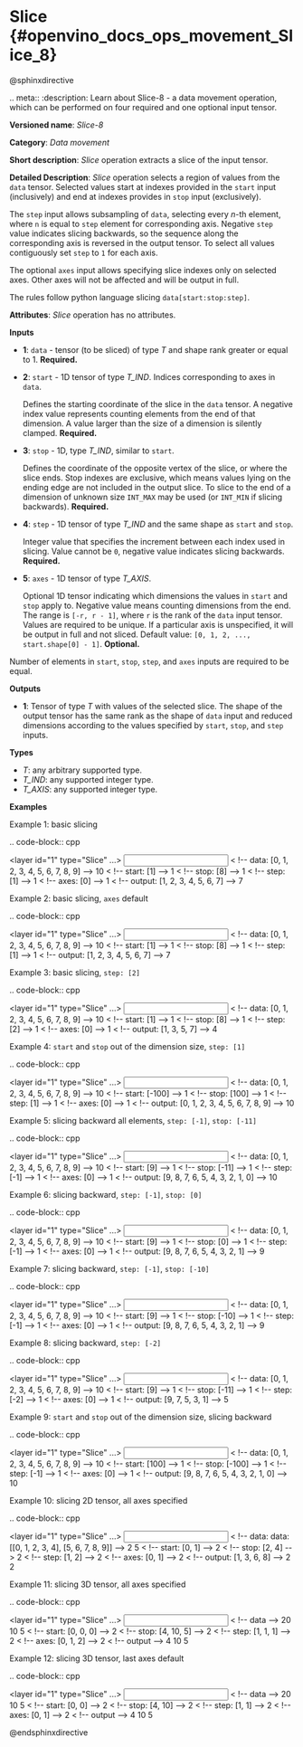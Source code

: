 # Slice {#openvino_docs_ops_movement_Slice_8}

@sphinxdirective

.. meta::
  :description: Learn about Slice-8 - a data movement operation, 
                which can be performed on four required and one optional input tensor.

**Versioned name**: *Slice-8*

**Category**: *Data movement*

**Short description**: *Slice* operation extracts a slice of the input tensor.

**Detailed Description**: *Slice* operation selects a region of values from the ``data`` tensor.
Selected values start at indexes provided in the ``start`` input (inclusively) and end
at indexes provides in ``stop`` input (exclusively).

The ``step`` input allows subsampling of ``data``, selecting every *n*-th element,
where ``n`` is equal to ``step`` element for corresponding axis.
Negative ``step`` value indicates slicing backwards, so the sequence along the corresponding axis is reversed in the output tensor.
To select all values contiguously set ``step`` to ``1`` for each axis.

The optional ``axes`` input allows specifying slice indexes only on selected axes.
Other axes will not be affected and will be output in full.

The rules follow python language slicing ``data[start:stop:step]``.

**Attributes**: *Slice* operation has no attributes.

**Inputs**

* **1**: ``data`` - tensor (to be sliced) of type *T* and shape rank greater or equal to 1. **Required.**

* **2**: ``start`` - 1D tensor of type *T_IND*. Indices corresponding to axes in ``data``.

  Defines the starting coordinate of the slice in the ``data`` tensor.
  A negative index value represents counting elements from the end of that dimension.
  A value larger than the size of a dimension is silently clamped. **Required.**

* **3**: ``stop`` - 1D, type *T_IND*, similar to ``start``.

  Defines the coordinate of the opposite vertex of the slice, or where the slice ends.
  Stop indexes are exclusive, which means values lying on the ending edge are
  not included in the output slice.
  To slice to the end of a dimension of unknown size ``INT_MAX``
  may be used (or ``INT_MIN`` if slicing backwards). **Required.**

* **4**: ``step`` - 1D tensor of type *T_IND* and the same shape as ``start`` and ``stop``.

  Integer value that specifies the increment between each index used in slicing.
  Value cannot be ``0``, negative value indicates slicing backwards. **Required.**

* **5**: ``axes`` - 1D tensor of type *T_AXIS*.

  Optional 1D tensor indicating which dimensions the values in ``start`` and ``stop`` apply to.
  Negative value means counting dimensions from the end. The range is ``[-r, r - 1]``, where ``r`` is the rank of the ``data`` input tensor.
  Values are required to be unique. If a particular axis is unspecified, it will be output in full and not sliced.
  Default value: ``[0, 1, 2, ..., start.shape[0] - 1]``. **Optional.**

Number of elements in ``start``, ``stop``, ``step``, and ``axes`` inputs are required to be equal.

**Outputs**

* **1**: Tensor of type *T* with values of the selected slice. The shape of the output tensor has the same rank as the shape of ``data`` input and reduced dimensions according to the values specified by ``start``, ``stop``, and ``step`` inputs.

**Types**

* *T*: any arbitrary supported type.
* *T_IND*: any supported integer type.
* *T_AXIS*: any supported integer type.


**Examples**

Example 1: basic slicing

.. code-block:: cpp 

  <layer id="1" type="Slice" ...>
      <input>
          <port id="0">       < !-- data: [0, 1, 2, 3, 4, 5, 6, 7, 8, 9] -->
            <dim>10</dim>
          </port>
          <port id="1">       < !-- start: [1] -->
            <dim>1</dim>
          </port>
          <port id="2">       < !-- stop: [8] -->
            <dim>1</dim>
          </port>
          <port id="3">       < !-- step: [1] -->
            <dim>1</dim>
          </port>
          <port id="4">       < !-- axes: [0] -->
            <dim>1</dim>
          </port>
      </input>
      <output>
          <port id="5">       < !-- output: [1, 2, 3, 4, 5, 6, 7] -->
              <dim>7</dim>
          </port>
      </output>
  </layer>


Example 2: basic slicing, ``axes`` default

.. code-block:: cpp 

  <layer id="1" type="Slice" ...>
      <input>
          <port id="0">       < !-- data: [0, 1, 2, 3, 4, 5, 6, 7, 8, 9] -->
            <dim>10</dim>
          </port>
          <port id="1">       < !-- start: [1] -->
            <dim>1</dim>
          </port>
          <port id="2">       < !-- stop: [8] -->
            <dim>1</dim>
          </port>
          <port id="3">       < !-- step: [1] -->
            <dim>1</dim>
          </port>
      </input>
      <output>
          <port id="4">       < !-- output: [1, 2, 3, 4, 5, 6, 7] -->
              <dim>7</dim>
          </port>
      </output>
  </layer>


Example 3: basic slicing, ``step: [2]``

.. code-block:: cpp 

  <layer id="1" type="Slice" ...>
      <input>
          <port id="0">       < !-- data: [0, 1, 2, 3, 4, 5, 6, 7, 8, 9] -->
            <dim>10</dim>
          </port>
          <port id="1">       < !-- start: [1] -->
            <dim>1</dim>
          </port>
          <port id="2">       < !-- stop: [8] -->
            <dim>1</dim>
          </port>
          <port id="3">       < !-- step: [2] -->
            <dim>1</dim>
          </port>
          <port id="4">       < !-- axes: [0] -->
            <dim>1</dim>
          </port>
      </input>
      <output>
          <port id="5">       < !-- output: [1, 3, 5, 7] -->
              <dim>4</dim>
          </port>
      </output>
  </layer>

Example 4: ``start`` and ``stop`` out of the dimension size, ``step: [1]``

.. code-block:: cpp 

  <layer id="1" type="Slice" ...>
      <input>
          <port id="0">       < !-- data: [0, 1, 2, 3, 4, 5, 6, 7, 8, 9] -->
            <dim>10</dim>
          </port>
          <port id="1">       < !-- start: [-100] -->
            <dim>1</dim>
          </port>
          <port id="2">       < !-- stop: [100] -->
            <dim>1</dim>
          </port>
          <port id="3">       < !-- step: [1] -->
            <dim>1</dim>
          </port>
          <port id="4">       < !-- axes: [0] -->
            <dim>1</dim>
          </port>
      </input>
      <output>
          <port id="5">       < !-- output: [0, 1, 2, 3, 4, 5, 6, 7, 8, 9] -->
              <dim>10</dim>
          </port>
      </output>
  </layer>


Example 5: slicing backward all elements, ``step: [-1]``, ``stop: [-11]``

.. code-block:: cpp 

  <layer id="1" type="Slice" ...>
      <input>
          <port id="0">       < !-- data: [0, 1, 2, 3, 4, 5, 6, 7, 8, 9] -->
            <dim>10</dim>
          </port>
          <port id="1">       < !-- start: [9] -->
            <dim>1</dim>
          </port>
          <port id="2">       < !-- stop: [-11] -->
            <dim>1</dim>
          </port>
          <port id="3">       < !-- step: [-1] -->
            <dim>1</dim>
          </port>
          <port id="4">       < !-- axes: [0] -->
            <dim>1</dim>
          </port>
      </input>
      <output>
          <port id="5">       < !-- output: [9, 8, 7, 6, 5, 4, 3, 2, 1, 0] -->
              <dim>10</dim>
          </port>
      </output>
  </layer>


Example 6: slicing backward, ``step: [-1]``, ``stop: [0]``

.. code-block:: cpp 

  <layer id="1" type="Slice" ...>
      <input>
          <port id="0">       < !-- data: [0, 1, 2, 3, 4, 5, 6, 7, 8, 9] -->
            <dim>10</dim>
          </port>
          <port id="1">       < !-- start: [9] -->
            <dim>1</dim>
          </port>
          <port id="2">       < !-- stop: [0] -->
            <dim>1</dim>
          </port>
          <port id="3">       < !-- step: [-1] -->
            <dim>1</dim>
          </port>
          <port id="4">       < !-- axes: [0] -->
            <dim>1</dim>
          </port>
      </input>
      <output>
          <port id="5">       < !-- output: [9, 8, 7, 6, 5, 4, 3, 2, 1] -->
              <dim>9</dim>
          </port>
      </output>
  </layer>


Example 7: slicing backward, ``step: [-1]``, ``stop: [-10]``

.. code-block:: cpp  

  <layer id="1" type="Slice" ...>
      <input>
          <port id="0">       < !-- data: [0, 1, 2, 3, 4, 5, 6, 7, 8, 9] -->
            <dim>10</dim>
          </port>
          <port id="1">       < !-- start: [9] -->
            <dim>1</dim>
          </port>
          <port id="2">       < !-- stop: [-10] -->
            <dim>1</dim>
          </port>
          <port id="3">       < !-- step: [-1] -->
            <dim>1</dim>
          </port>
          <port id="4">       < !-- axes: [0] -->
            <dim>1</dim>
          </port>
      </input>
      <output>
          <port id="5">       < !-- output: [9, 8, 7, 6, 5, 4, 3, 2, 1] -->
              <dim>9</dim>
          </port>
      </output>
  </layer>


Example 8: slicing backward, ``step: [-2]``

.. code-block:: cpp 

  <layer id="1" type="Slice" ...>
      <input>
          <port id="0">       < !-- data: [0, 1, 2, 3, 4, 5, 6, 7, 8, 9] -->
            <dim>10</dim>
          </port>
          <port id="1">       < !-- start: [9] -->
            <dim>1</dim>
          </port>
          <port id="2">       < !-- stop: [-11] -->
            <dim>1</dim>
          </port>
          <port id="3">       < !-- step: [-2] -->
            <dim>1</dim>
          </port>
          <port id="4">       < !-- axes: [0] -->
            <dim>1</dim>
          </port>
      </input>
      <output>
          <port id="5">       < !-- output: [9, 7, 5, 3, 1] -->
              <dim>5</dim>
          </port>
      </output>
  </layer>


Example 9: ``start`` and ``stop`` out of the dimension size, slicing backward

.. code-block:: cpp 

  <layer id="1" type="Slice" ...>
      <input>
          <port id="0">       < !-- data: [0, 1, 2, 3, 4, 5, 6, 7, 8, 9] -->
            <dim>10</dim>
          </port>
          <port id="1">       < !-- start: [100] -->
            <dim>1</dim>
          </port>
          <port id="2">       < !-- stop: [-100] -->
            <dim>1</dim>
          </port>
          <port id="3">       < !-- step: [-1] -->
            <dim>1</dim>
          </port>
          <port id="4">       < !-- axes: [0] -->
            <dim>1</dim>
          </port>
      </input>
      <output>
          <port id="5">       < !-- output: [9, 8, 7, 6, 5, 4, 3, 2, 1, 0] -->
              <dim>10</dim>
          </port>
      </output>
  </layer>


Example 10: slicing 2D tensor, all axes specified

.. code-block:: cpp 

  <layer id="1" type="Slice" ...>
      <input>
          <port id="0">       < !-- data: data: [[0, 1, 2, 3, 4], [5, 6, 7, 8, 9]] -->
            <dim>2</dim>
            <dim>5</dim>
          </port>
          <port id="1">       < !-- start: [0, 1] -->
            <dim>2</dim>
          </port>
          <port id="2">       < !-- stop: [2, 4] -->
            <dim>2</dim>
          </port>
          <port id="3">       < !-- step: [1, 2] -->
            <dim>2</dim>
          </port>
          <port id="4">       < !-- axes: [0, 1] -->
            <dim>2</dim>
          </port>
      </input>
      <output>
          <port id="5">      < !-- output: [1, 3, 6, 8] -->
              <dim>2</dim>
              <dim>2</dim>
          </port>
      </output>
  </layer>


Example 11: slicing 3D tensor, all axes specified

.. code-block:: cpp 

  <layer id="1" type="Slice" ...>
      <input>
          <port id="0">       < !-- data -->
            <dim>20</dim>
            <dim>10</dim>
            <dim>5</dim>
          </port>
          <port id="1">       < !-- start: [0, 0, 0] -->
            <dim>2</dim>
          </port>
          <port id="2">       < !-- stop: [4, 10, 5] -->
            <dim>2</dim>
          </port>
          <port id="3">       < !-- step: [1, 1, 1] -->
            <dim>2</dim>
          </port>
          <port id="4">       < !-- axes: [0, 1, 2] -->
            <dim>2</dim>
          </port>
      </input>
      <output>
          <port id="5">       < !-- output -->
              <dim>4</dim>
              <dim>10</dim>
              <dim>5</dim>
          </port>
      </output>
  </layer>

Example 12: slicing 3D tensor, last axes default

.. code-block:: cpp 

  <layer id="1" type="Slice" ...>
      <input>
          <port id="0">       < !-- data -->
            <dim>20</dim>
            <dim>10</dim>
            <dim>5</dim>
          </port>
          <port id="1">       < !-- start: [0, 0] -->
            <dim>2</dim>
          </port>
          <port id="2">       < !-- stop: [4, 10] -->
            <dim>2</dim>
          </port>
          <port id="3">       < !-- step: [1, 1] -->
            <dim>2</dim>
          </port>
          <port id="4">       < !-- axes: [0, 1] -->
            <dim>2</dim>
          </port>
      </input>
      <output>
          <port id="5">       < !-- output -->
              <dim>4</dim>
              <dim>10</dim>
              <dim>5</dim>
          </port>
      </output>
  </layer>

@endsphinxdirective
